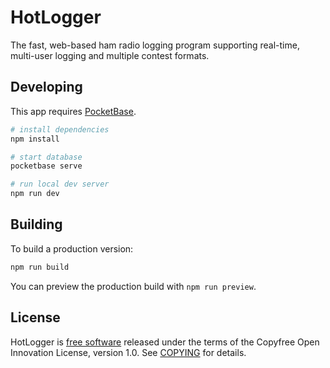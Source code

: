 # HotLogger

The fast, web-based ham radio logging program supporting real-time,
multi-user logging and multiple contest formats.

## Developing

This app requires [PocketBase][1].

```bash
# install dependencies
npm install

# start database
pocketbase serve

# run local dev server
npm run dev
```

## Building

To build a production version:

```bash
npm run build
```

You can preview the production build with `npm run preview`.

## License

HotLogger is [free software][2] released under the terms of the Copyfree Open
Innovation License, version 1.0. See [COPYING](COPYING) for details.

[1]: https://pocketbase.io/
[2]: https://gnu.org/philosophy/free-sw.html